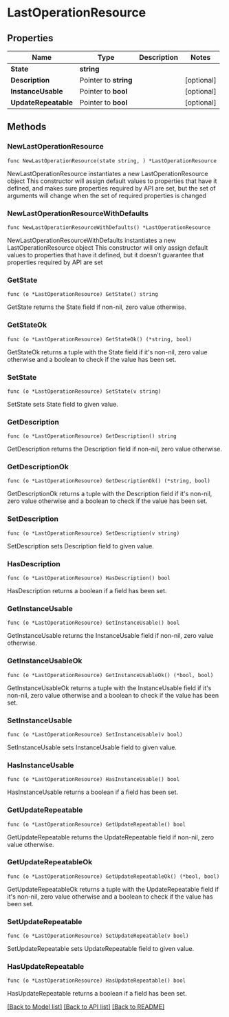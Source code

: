 # LastOperationResource

## Properties

Name | Type | Description | Notes
------------ | ------------- | ------------- | -------------
**State** | **string** |  | 
**Description** | Pointer to **string** |  | [optional] 
**InstanceUsable** | Pointer to **bool** |  | [optional] 
**UpdateRepeatable** | Pointer to **bool** |  | [optional] 

## Methods

### NewLastOperationResource

`func NewLastOperationResource(state string, ) *LastOperationResource`

NewLastOperationResource instantiates a new LastOperationResource object
This constructor will assign default values to properties that have it defined,
and makes sure properties required by API are set, but the set of arguments
will change when the set of required properties is changed

### NewLastOperationResourceWithDefaults

`func NewLastOperationResourceWithDefaults() *LastOperationResource`

NewLastOperationResourceWithDefaults instantiates a new LastOperationResource object
This constructor will only assign default values to properties that have it defined,
but it doesn't guarantee that properties required by API are set

### GetState

`func (o *LastOperationResource) GetState() string`

GetState returns the State field if non-nil, zero value otherwise.

### GetStateOk

`func (o *LastOperationResource) GetStateOk() (*string, bool)`

GetStateOk returns a tuple with the State field if it's non-nil, zero value otherwise
and a boolean to check if the value has been set.

### SetState

`func (o *LastOperationResource) SetState(v string)`

SetState sets State field to given value.


### GetDescription

`func (o *LastOperationResource) GetDescription() string`

GetDescription returns the Description field if non-nil, zero value otherwise.

### GetDescriptionOk

`func (o *LastOperationResource) GetDescriptionOk() (*string, bool)`

GetDescriptionOk returns a tuple with the Description field if it's non-nil, zero value otherwise
and a boolean to check if the value has been set.

### SetDescription

`func (o *LastOperationResource) SetDescription(v string)`

SetDescription sets Description field to given value.

### HasDescription

`func (o *LastOperationResource) HasDescription() bool`

HasDescription returns a boolean if a field has been set.

### GetInstanceUsable

`func (o *LastOperationResource) GetInstanceUsable() bool`

GetInstanceUsable returns the InstanceUsable field if non-nil, zero value otherwise.

### GetInstanceUsableOk

`func (o *LastOperationResource) GetInstanceUsableOk() (*bool, bool)`

GetInstanceUsableOk returns a tuple with the InstanceUsable field if it's non-nil, zero value otherwise
and a boolean to check if the value has been set.

### SetInstanceUsable

`func (o *LastOperationResource) SetInstanceUsable(v bool)`

SetInstanceUsable sets InstanceUsable field to given value.

### HasInstanceUsable

`func (o *LastOperationResource) HasInstanceUsable() bool`

HasInstanceUsable returns a boolean if a field has been set.

### GetUpdateRepeatable

`func (o *LastOperationResource) GetUpdateRepeatable() bool`

GetUpdateRepeatable returns the UpdateRepeatable field if non-nil, zero value otherwise.

### GetUpdateRepeatableOk

`func (o *LastOperationResource) GetUpdateRepeatableOk() (*bool, bool)`

GetUpdateRepeatableOk returns a tuple with the UpdateRepeatable field if it's non-nil, zero value otherwise
and a boolean to check if the value has been set.

### SetUpdateRepeatable

`func (o *LastOperationResource) SetUpdateRepeatable(v bool)`

SetUpdateRepeatable sets UpdateRepeatable field to given value.

### HasUpdateRepeatable

`func (o *LastOperationResource) HasUpdateRepeatable() bool`

HasUpdateRepeatable returns a boolean if a field has been set.


[[Back to Model list]](../README.md#documentation-for-models) [[Back to API list]](../README.md#documentation-for-api-endpoints) [[Back to README]](../README.md)


